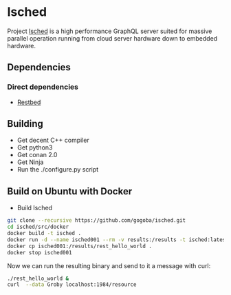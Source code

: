 # Isched
Project [Isched](https://de.wikipedia.org/wiki/Isched-Baum) is a high performance GraphQL server suited for massive 
parallel operation running from cloud server hardware down to embedded hardware.

## Dependencies
### Direct dependencies
- [Restbed](https://github.com/Corvusoft/restbed)
## Building
- Get decent C++ compiler
- Get python3
- Get conan 2.0
- Get Ninja
- Run the ./configure.py script

Build on Ubuntu with Docker
---------------------------

- Build Isched
```bash
git clone --recursive https://github.com/gogoba/isched.git
cd isched/src/docker
docker build -t isched .
docker run -d --name isched001 --rm -v results:/results -t isched:latest
docker cp isched001:/results/rest_hello_world .
docker stop isched001
```
Now we can run the resulting binary and send to it a message with curl:
```bash
./rest_hello_world & 
curl  --data Groby localhost:1984/resource
```
